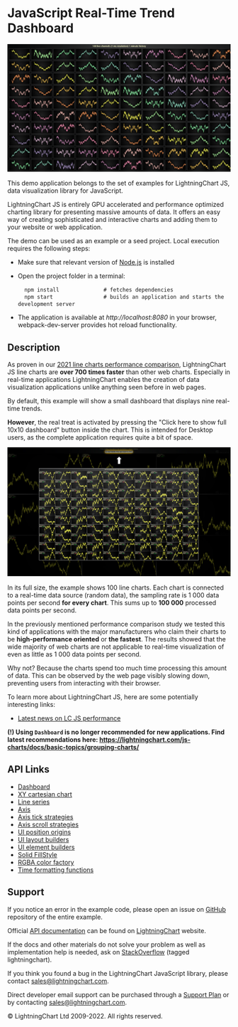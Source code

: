 # JavaScript Real-Time Trend Dashboard

![JavaScript Real-Time Trend Dashboard](dashboardRealtimeTrading-darkGold.png)

This demo application belongs to the set of examples for LightningChart JS, data visualization library for JavaScript.

LightningChart JS is entirely GPU accelerated and performance optimized charting library for presenting massive amounts of data. It offers an easy way of creating sophisticated and interactive charts and adding them to your website or web application.

The demo can be used as an example or a seed project. Local execution requires the following steps:

-   Make sure that relevant version of [Node.js](https://nodejs.org/en/download/) is installed
-   Open the project folder in a terminal:

          npm install              # fetches dependencies
          npm start                # builds an application and starts the development server

-   The application is available at _http://localhost:8080_ in your browser, webpack-dev-server provides hot reload functionality.


## Description

As proven in our [2021 line charts performance comparison](https://lightningchart.com/javascript-charts-performance-comparison/), LightningChart JS line charts are **over 700 times faster** than other web charts. Especially in real-time applications LightningChart enables the creation of data visualization applications unlike anything seen before in web pages.

By default, this example will show a small dashboard that displays nine real-time trends.

**However**, the real treat is activated by pressing the "Click here to show full 10x10 dashboard" button inside the chart. This is intended for Desktop users, as the complete application requires quite a bit of space.

![](./assets/show-full.png 'Show full 10x10 Dashboard example')

In its full size, the example shows 100 line charts. Each chart is connected to a real-time data source (random data), the sampling rate is 1 000 data points per second **for every chart**. This sums up to **100 000** processed data points per second.

In the previously mentioned performance comparison study we tested this kind of applications with the major manufacturers who claim their charts to be **high-performance oriented** or **the fastest**. The results showed that the wide majority of web charts are not applicable to real-time visualization of even as little as 1 000 data points per second.

Why not? Because the charts spend too much time processing this amount of data. This can be observed by the web page visibly slowing down, preventing users from interacting with their browser.

To learn more about LightningChart JS, here are some potentially interesting links:

-   [Latest news on LC JS performance](https://lightningchart.com/high-performance-javascript-charts/)

**(!) Using `Dashboard` is no longer recommended for new applications. Find latest recommendations here: https://lightningchart.com/js-charts/docs/basic-topics/grouping-charts/**


## API Links

* [Dashboard]
* [XY cartesian chart]
* [Line series]
* [Axis]
* [Axis tick strategies]
* [Axis scroll strategies]
* [UI position origins]
* [UI layout builders]
* [UI element builders]
* [Solid FillStyle]
* [RGBA color factory]
* [Time formatting functions]


## Support

If you notice an error in the example code, please open an issue on [GitHub][0] repository of the entire example.

Official [API documentation][1] can be found on [LightningChart][2] website.

If the docs and other materials do not solve your problem as well as implementation help is needed, ask on [StackOverflow][3] (tagged lightningchart).

If you think you found a bug in the LightningChart JavaScript library, please contact sales@lightningchart.com.

Direct developer email support can be purchased through a [Support Plan][4] or by contacting sales@lightningchart.com.

[0]: https://github.com/Arction/
[1]: https://lightningchart.com/lightningchart-js-api-documentation/
[2]: https://lightningchart.com
[3]: https://stackoverflow.com/questions/tagged/lightningchart
[4]: https://lightningchart.com/support-services/

© LightningChart Ltd 2009-2022. All rights reserved.


[Dashboard]: https://lightningchart.com/js-charts/api-documentation/v7.0.1/classes/Dashboard.html
[XY cartesian chart]: https://lightningchart.com/js-charts/api-documentation/v7.0.1/classes/ChartXY.html
[Line series]: https://lightningchart.com/js-charts/api-documentation/v7.0.1/classes/LineSeries.html
[Axis]: https://lightningchart.com/js-charts/api-documentation/v7.0.1/classes/Axis.html
[Axis tick strategies]: https://lightningchart.com/js-charts/api-documentation/v7.0.1/variables/AxisTickStrategies.html
[Axis scroll strategies]: https://lightningchart.com/js-charts/api-documentation/v7.0.1/variables/AxisScrollStrategies.html
[UI position origins]: https://lightningchart.com/js-charts/api-documentation/v7.0.1/variables/UIOrigins.html
[UI layout builders]: https://lightningchart.com/js-charts/api-documentation/v7.0.1/variables/UILayoutBuilders.html
[UI element builders]: https://lightningchart.com/js-charts/api-documentation/v7.0.1/variables/UIElementBuilders.html
[Solid FillStyle]: https://lightningchart.com/js-charts/api-documentation/v7.0.1/classes/SolidFill.html
[RGBA color factory]: https://lightningchart.com/js-charts/api-documentation/v7.0.1/functions/ColorRGBA.html
[Time formatting functions]: https://lightningchart.com/js-charts/api-documentation/v7.0.1/variables/TimeFormattingFunctions.html

